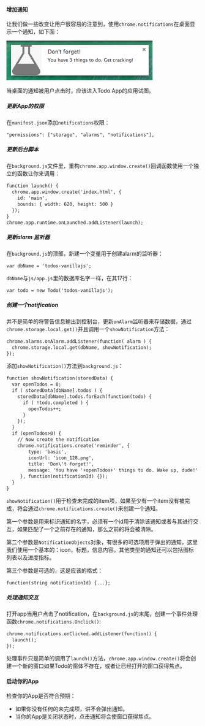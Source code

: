 #### 增加通知
让我们做一些改变让用户很容易的注意到，使用`chrome.notifications`在桌面显示一个通知，如下面：

![notification-example.png](./img/notification-example.png)

当桌面的通知被用户点击时，应该进入Todo App的应用试图。

##### 更新App的权限
在`manifest.json`添加`notifications`权限：
```
"permissions": ["storage", "alarms", "notifications"],
```

##### 更新后台脚本
在`background.js`文件里，重构`chrome.app.window.create()`回调函数使用一个独立的函数让你来调用：
```
function launch() {
  chrome.app.window.create('index.html', {
    id: 'main',
    bounds: { width: 620, height: 500 }
  });
}
chrome.app.runtime.onLaunched.addListener(launch);
```
##### 更新alarm 监听器
在`background.js`的顶部，新建一个变量用于创建alarm的监听器：
```
var dbName = 'todos-vanillajs';
```
`dbName`与`js/app.js`里的数据库名字一样，在其17行：
```
var todo = new Todo('todos-vanillajs');
```

##### 创建一个notification
并不是简单的将警告信息输出到控制台，更新`onAlarm`监听器来存储数据，通过`chrome.storage.local.get()`并且调用一个`showNotification`方法：
```
chrome.alarms.onAlarm.addListener(function( alarm ) {
  chrome.storage.local.get(dbName, showNotification);
});
```
添加`showNotification()`方法到`background.js`：
```
function showNotification(storedData) {
  var openTodos = 0;
  if ( storedData[dbName].todos ) {
    storedData[dbName].todos.forEach(function(todo) {
      if ( !todo.completed ) {
        openTodos++;
      }
    });
  }
  if (openTodos>0) {
    // Now create the notification
    chrome.notifications.create('reminder', {
        type: 'basic',
        iconUrl: 'icon_128.png',
        title: 'Don\'t forget!',
        message: 'You have '+openTodos+' things to do. Wake up, dude!'
     }, function(notificationId) {});
  }
}
```

`showNotification()`用于检查未完成的item项，如果至少有一个item没有被完成，将会通过`chrome.notifications.create()`来创建一个通知。

第一个参数是用来标识通知的名字，必须有一个id用于清除该通知或者与其进行交互，如果匹配了一个之前存在的通知，那么之前的将会被清除。

第二个参数是`NotificationObjects`对象，有很多的可选项用于弹出的通知，这里我们使用一个基本的：icon，标题，信息内容。其他类型的通知还可以包括图标列表以及进度指标。

第三个参数是可选的，这是应该的格式：
```
function(string notificationId) {...};
```

##### 处理通知交互
打开app当用户点击了notification，在`background.js`的末尾，创建一个事件处理函数`chrome.notifications.Onclick()`:
```
chrome.notifications.onClicked.addListener(function() {
  launch();
});
```
处理事件只是简单的调用了`launch()`方法，`chrome.app.window.create()`将会创建一个新的窗口如果Todo的窗体不存在，或者让已经打开的窗口获得焦点。

#### 启动你的App
检查你的App是否符合预期：
- 如果你没有任何的未完成项，讲不会弹出通知。
- 当你的App是关闭状态时，点击通知将会使窗口获得焦点。
